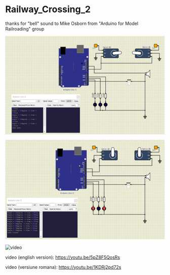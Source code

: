 # Railway_Crossing_2
thanks for "bell" sound to Mike Osborn from "Arduino for Model Railroading" group

![schematic_leds_off](https://github.com/tehniq3/Railway_Crossing_2/blob/main/Railway_crossing_servo_bell_button_schematic.PNG)

![schematic_leds_on](https://github.com/tehniq3/Railway_Crossing_2/blob/main/Railway_crossing_servo_bell_button_schematic_2.PNG)

![video](https://i9.ytimg.com/vi/1KDRj2pd72s/mq2.jpg?sqp=CMCh2JEG&rs=AOn4CLAN6w0vJ3QYZvaRTDqlAUS6-u4b5g)


video (english version): https://youtu.be/5pZ8F5QosRs


video (versiune romana): https://youtu.be/1KDRj2pd72s


